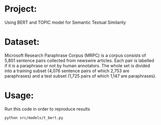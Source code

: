 # Project: 
Using BERT and TOPIC model for Semantic Textual Similarity

# Dataset:
Microsoft Research Paraphrase Corpus (MRPC) is a corpus consists of 5,801 sentence pairs collected from newswire articles. Each pair is labelled if it is a paraphrase or not by human annotators. The whole set is divided into a training subset (4,076 sentence pairs of which 2,753 are paraphrases) and a test subset (1,725 pairs of which 1,147 are paraphrases).

# Usage:
Run this code in order to reproduce results
```bash
python src/models/t_bert.py
```
